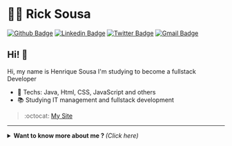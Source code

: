 # :man_technologist: Rick Sousa

[![Github Badge](https://img.shields.io/badge/-Github-000?style=flat-square&logo=Github&logoColor=white&link=https://github.com/lucasgdb)](https://github.com/ricknois)
[![Linkedin Badge](https://img.shields.io/badge/-LinkedIn-blue?style=flat-square&logo=Linkedin&logoColor=white&link=https://www.linkedin.com/in/lucas-bittencourt/)](https://www.linkedin.com/in/henrique-sousa-a9a5651a3)
[![Twitter Badge](https://img.shields.io/badge/-Twitter-1ca0f1?style=flat-square&labelColor=1ca0f1&logo=twitter&logoColor=white&link=https://twitter.com/lgdbittencourt)](https://twitter.com/ricksousa_s)
[![Gmail Badge](https://img.shields.io/badge/-Gmail-c14438?style=flat-square&logo=Gmail&logoColor=white&link=mailto:lucasgdbittencourt@gmail.com)](mailto:henriquetroll1@gmail.com)

## Hi! 👋

Hi, my name is Henrique Sousa I'm studying to become a fullstack Developer

- :blue_heart: Techs: Java, Html, CSS, JavaScript and others
- :books: Studying IT management and fullstack development

> :octocat: [My Site](https://ricknois.github.io/)

---

<details>
  <summary> <b> Want to know more about me ? </b> <i>(Click here)</i> </summary>
  <br>

  [![Github Status](https://github-readme-stats.vercel.app/api?username=ricknois&show_icons=true&title_color=fff&icon_color=79ff97&text_color=9f9f9f&bg_color=151515)](https://github.com/ricknois/Rick-Sousa)

